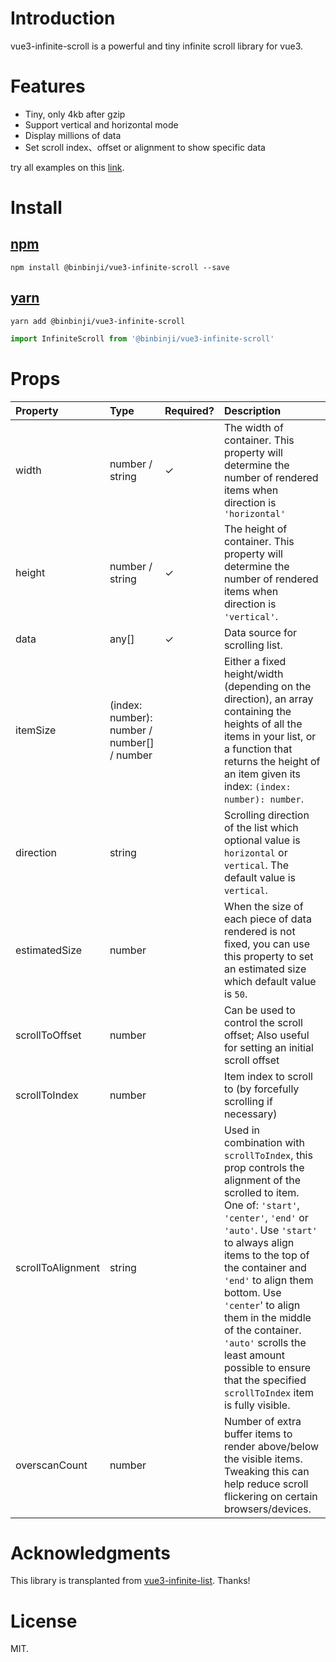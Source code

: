 # Introduction

vue3-infinite-scroll is a powerful and tiny infinite scroll library for vue3.

# Features

- Tiny, only 4kb after gzip
- Support vertical and horizontal mode
- Display millions of data 
- Set scroll index、offset or alignment to show specific data

try all examples on this [link](https://chouchouji.github.io/vue3-infinite-scroll/).

# Install

## [npm](https://www.npmjs.com/)

```
npm install @binbinji/vue3-infinite-scroll --save
```

## [yarn](https://yarnpkg.com/)

```
yarn add @binbinji/vue3-infinite-scroll
```

```js
import InfiniteScroll from '@binbinji/vue3-infinite-scroll'
```

# Props

| Property          | Type               | Required? | Description                                                                                                                                                                                                                                                                                                                                                                                                                           |
| :---------------- | :----------------- | :-------- | :------------------------------------------------------------------------------------------------------------------------------------------------------------------------------------------------------------------------------------------------------------------------------------------------------------------------------------------------------------------------------------------------------------------------------------ |
| width             | number / string | ✓         | The width of container. This property will determine the number of rendered items when direction is `'horizontal'`                                                                                                                                                                                                                                                                                                                  |
| height            | number / string | ✓         | The height of container. This property will determine the number of rendered items when direction is `'vertical'`.                                                                                                                                                                                                                                                                                                                       |
| data              | any[]              | ✓         | Data source for scrolling list.                                                                                                                                                                                                                                                                                                                                                 |
| itemSize          |  (index: number): number / number[] / number                 |          | Either a fixed height/width (depending on the direction), an array containing the heights of all the items in your list, or a function that returns the height of an item given its index: `(index: number): number`.                                                                                                                                                                                        |
| direction   | string             |           |Scrolling direction of the list which optional value is `horizontal` or `vertical`. The default value is `vertical`. |                                                                                                                                                                                                                                                                              
| estimatedSize   | number            |           | When the size of each piece of data rendered is not fixed, you can use this property to set an estimated size which default value is `50`.   |                                                                                                                                                                                                                                                                                                                        
| scrollToOffset      | number             |           | Can be used to control the scroll offset; Also useful for setting an initial scroll offset                                                                                                                                                                                                                                                                                                                                            |
| scrollToIndex     | number             |           | Item index to scroll to (by forcefully scrolling if necessary)                                                                                                                                                                                                                                                                                                                                                                        |
| scrollToAlignment | string             |           | Used in combination with `scrollToIndex`, this prop controls the alignment of the scrolled to item. One of: `'start'`, `'center'`, `'end'` or `'auto'`. Use `'start'` to always align items to the top of the container and `'end'` to align them bottom. Use `'center`' to align them in the middle of the container. `'auto'` scrolls the least amount possible to ensure that the specified `scrollToIndex` item is fully visible. |
| overscanCount     | number             |           | Number of extra buffer items to render above/below the visible items. Tweaking this can help reduce scroll flickering on certain browsers/devices.                                                                                                                                                                                                                                                                                    |

# Acknowledgments

This library is transplanted from [vue3-infinite-list](https://github.com/tnfe/vue3-infinite-list/). Thanks!

# License

MIT.